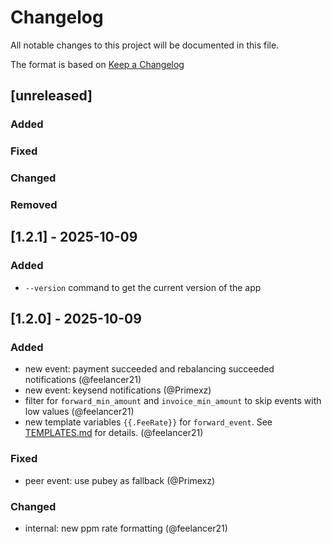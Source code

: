 # Changelog
All notable changes to this project will be documented in this file.

The format is based on [Keep a Changelog](https://keepachangelog.com/en/1.0.0/)

## [unreleased]
### Added
### Fixed
### Changed
### Removed

## [1.2.1] - 2025-10-09

### Added
- ``--version`` command to get the current version of the app


## [1.2.0] - 2025-10-09

### Added
- new event: payment succeeded and rebalancing succeeded notifications (@feelancer21)
- new event: keysend notifications (@Primexz)
- filter for `forward_min_amount` and `invoice_min_amount` to skip events with
low values (@feelancer21)
- new template variables `{{.FeeRate}}` for `forward_event`. See
[TEMPLATES.md](TEMPLATES.md) for details. (@feelancer21)

### Fixed

- peer event: use pubey as fallback (@Primexz)

### Changed

- internal: new ppm rate formatting (@feelancer21)
